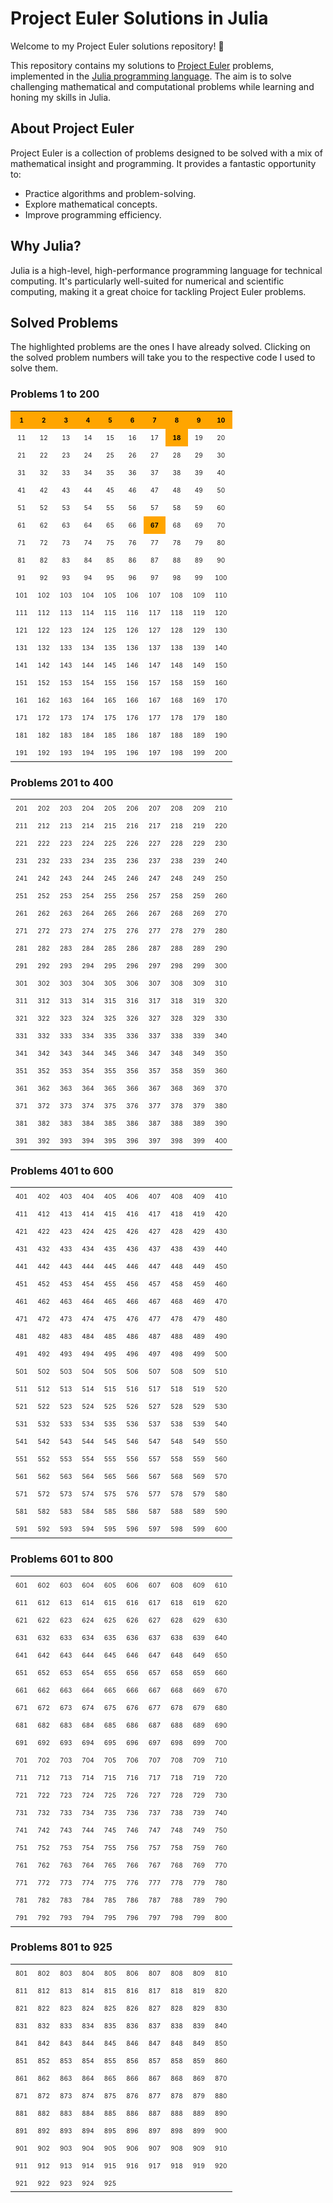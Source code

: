 # Project Euler Solutions in Julia

Welcome to my Project Euler solutions repository! 🎉

This repository contains my solutions to [Project Euler](https://projecteuler.net/) problems, implemented in the [Julia programming language](https://julialang.org/). The aim is to solve challenging mathematical and computational problems while learning and honing my skills in Julia.

## About Project Euler

Project Euler is a collection of problems designed to be solved with a mix of mathematical insight and programming. It provides a fantastic opportunity to:

- Practice algorithms and problem-solving.
- Explore mathematical concepts.
- Improve programming efficiency.

## Why Julia?

Julia is a high-level, high-performance programming language for technical computing. It's particularly well-suited for numerical and scientific computing, making it a great choice for tackling Project Euler problems.

## Solved Problems

The highlighted problems are the ones I have already solved. Clicking on the solved problem numbers will take you to the respective code I used to solve them.

### Problems 1 to 200

<table style="font-size: 10px; text-align: center; border-collapse: collapse; width: 100%; margin-bottom: 20px;">
  <tr>
    <td style="background-color: orange; color: black; padding: 8px;"><a href="https://github.com/inigorrix/project_euler/blob/main/problems_0001_0200/0001_0025/problem_0001.jl" style="color: black; text-decoration: none; font-weight: bold;">1</a></td>
    <td style="background-color: orange; color: black; padding: 8px;"><a href="https://github.com/inigorrix/project_euler/blob/main/problems_0001_0200/0001_0025/problem_0002.jl" style="color: black; text-decoration: none; font-weight: bold;">2</a></td>
    <td style="background-color: orange; color: black; padding: 8px;"><a href="https://github.com/inigorrix/project_euler/blob/main/problems_0001_0200/0001_0025/problem_0003.jl" style="color: black; text-decoration: none; font-weight: bold;">3</a></td>
    <td style="background-color: orange; color: black; padding: 8px;"><a href="https://github.com/inigorrix/project_euler/blob/main/problems_0001_0200/0001_0025/problem_0004.jl" style="color: black; text-decoration: none; font-weight: bold;">4</a></td>
    <td style="background-color: orange; color: black; padding: 8px;"><a href="https://github.com/inigorrix/project_euler/blob/main/problems_0001_0200/0001_0025/problem_0005.jl" style="color: black; text-decoration: none; font-weight: bold;">5</a></td>
    <td style="background-color: orange; color: black; padding: 8px;"><a href="https://github.com/inigorrix/project_euler/blob/main/problems_0001_0200/0001_0025/problem_0006.jl" style="color: black; text-decoration: none; font-weight: bold;">6</a></td>
    <td style="background-color: orange; color: black; padding: 8px;"><a href="https://github.com/inigorrix/project_euler/blob/main/problems_0001_0200/0001_0025/problem_0007.jl" style="color: black; text-decoration: none; font-weight: bold;">7</a></td>
    <td style="background-color: orange; color: black; padding: 8px;"><a href="https://github.com/inigorrix/project_euler/blob/main/problems_0001_0200/0001_0025/problem_0008.jl" style="color: black; text-decoration: none; font-weight: bold;">8</a></td>
    <td style="background-color: orange; color: black; padding: 8px;"><a href="https://github.com/inigorrix/project_euler/blob/main/problems_0001_0200/0001_0025/problem_0009.jl" style="color: black; text-decoration: none; font-weight: bold;">9</a></td>
    <td style="background-color: orange; color: black; padding: 8px;"><a href="https://github.com/inigorrix/project_euler/blob/main/problems_0001_0200/0001_0025/problem_0010.jl" style="color: black; text-decoration: none; font-weight: bold;">10</a></td>
  </tr>
  <tr>
    <td style="padding: 8px;">11</td>
    <td style="padding: 8px;">12</td>
    <td style="padding: 8px;">13</td>
    <td style="padding: 8px;">14</td>
    <td style="padding: 8px;">15</td>
    <td style="padding: 8px;">16</td>
    <td style="padding: 8px;">17</td>
    <td style="background-color: orange; color: black; padding: 8px;"><a href="https://github.com/inigorrix/project_euler/blob/main/problems_0001_0200/0001_0025/problem_0018.jl" style="color: black; text-decoration: none; font-weight: bold;">18</a></td>
    <td style="padding: 8px;">19</td>
    <td style="padding: 8px;">20</td>
  </tr>
  <tr>
    <td style="padding: 8px;">21</td>
    <td style="padding: 8px;">22</td>
    <td style="padding: 8px;">23</td>
    <td style="padding: 8px;">24</td>
    <td style="padding: 8px;">25</td>
    <td style="padding: 8px;">26</td>
    <td style="padding: 8px;">27</td>
    <td style="padding: 8px;">28</td>
    <td style="padding: 8px;">29</td>
    <td style="padding: 8px;">30</td>
  </tr>
  <tr>
    <td style="padding: 8px;">31</td>
    <td style="padding: 8px;">32</td>
    <td style="padding: 8px;">33</td>
    <td style="padding: 8px;">34</td>
    <td style="padding: 8px;">35</td>
    <td style="padding: 8px;">36</td>
    <td style="padding: 8px;">37</td>
    <td style="padding: 8px;">38</td>
    <td style="padding: 8px;">39</td>
    <td style="padding: 8px;">40</td>
  </tr>
  <tr>
    <td style="padding: 8px;">41</td>
    <td style="padding: 8px;">42</td>
    <td style="padding: 8px;">43</td>
    <td style="padding: 8px;">44</td>
    <td style="padding: 8px;">45</td>
    <td style="padding: 8px;">46</td>
    <td style="padding: 8px;">47</td>
    <td style="padding: 8px;">48</td>
    <td style="padding: 8px;">49</td>
    <td style="padding: 8px;">50</td>
  </tr>
  <tr>
    <td style="padding: 8px;">51</td>
    <td style="padding: 8px;">52</td>
    <td style="padding: 8px;">53</td>
    <td style="padding: 8px;">54</td>
    <td style="padding: 8px;">55</td>
    <td style="padding: 8px;">56</td>
    <td style="padding: 8px;">57</td>
    <td style="padding: 8px;">58</td>
    <td style="padding: 8px;">59</td>
    <td style="padding: 8px;">60</td>
  </tr>
  <tr>
    <td style="padding: 8px;">61</td>
    <td style="padding: 8px;">62</td>
    <td style="padding: 8px;">63</td>
    <td style="padding: 8px;">64</td>
    <td style="padding: 8px;">65</td>
    <td style="padding: 8px;">66</td>
    <td style="background-color: orange; color: black; padding: 8px;"><a href="https://github.com/inigorrix/project_euler/blob/main/problems_0001_0200/0051_0075/problem_0067.jl" style="color: black; text-decoration: none; font-weight: bold;">67</a></td>
    <td style="padding: 8px;">68</td>
    <td style="padding: 8px;">69</td>
    <td style="padding: 8px;">70</td>
  </tr>
  <tr>
    <td style="padding: 8px;">71</td>
    <td style="padding: 8px;">72</td>
    <td style="padding: 8px;">73</td>
    <td style="padding: 8px;">74</td>
    <td style="padding: 8px;">75</td>
    <td style="padding: 8px;">76</td>
    <td style="padding: 8px;">77</td>
    <td style="padding: 8px;">78</td>
    <td style="padding: 8px;">79</td>
    <td style="padding: 8px;">80</td>
  </tr>
  <tr>
    <td style="padding: 8px;">81</td>
    <td style="padding: 8px;">82</td>
    <td style="padding: 8px;">83</td>
    <td style="padding: 8px;">84</td>
    <td style="padding: 8px;">85</td>
    <td style="padding: 8px;">86</td>
    <td style="padding: 8px;">87</td>
    <td style="padding: 8px;">88</td>
    <td style="padding: 8px;">89</td>
    <td style="padding: 8px;">90</td>
  </tr>
  <tr>
    <td style="padding: 8px;">91</td>
    <td style="padding: 8px;">92</td>
    <td style="padding: 8px;">93</td>
    <td style="padding: 8px;">94</td>
    <td style="padding: 8px;">95</td>
    <td style="padding: 8px;">96</td>
    <td style="padding: 8px;">97</td>
    <td style="padding: 8px;">98</td>
    <td style="padding: 8px;">99</td>
    <td style="padding: 8px;">100</td>
  </tr>
  <tr>
    <td style="padding: 8px;">101</td>
    <td style="padding: 8px;">102</td>
    <td style="padding: 8px;">103</td>
    <td style="padding: 8px;">104</td>
    <td style="padding: 8px;">105</td>
    <td style="padding: 8px;">106</td>
    <td style="padding: 8px;">107</td>
    <td style="padding: 8px;">108</td>
    <td style="padding: 8px;">109</td>
    <td style="padding: 8px;">110</td>
  </tr>
  <tr>
    <td style="padding: 8px;">111</td>
    <td style="padding: 8px;">112</td>
    <td style="padding: 8px;">113</td>
    <td style="padding: 8px;">114</td>
    <td style="padding: 8px;">115</td>
    <td style="padding: 8px;">116</td>
    <td style="padding: 8px;">117</td>
    <td style="padding: 8px;">118</td>
    <td style="padding: 8px;">119</td>
    <td style="padding: 8px;">120</td>
  </tr>
  <tr>
    <td style="padding: 8px;">121</td>
    <td style="padding: 8px;">122</td>
    <td style="padding: 8px;">123</td>
    <td style="padding: 8px;">124</td>
    <td style="padding: 8px;">125</td>
    <td style="padding: 8px;">126</td>
    <td style="padding: 8px;">127</td>
    <td style="padding: 8px;">128</td>
    <td style="padding: 8px;">129</td>
    <td style="padding: 8px;">130</td>
  </tr>
  <tr>
    <td style="padding: 8px;">131</td>
    <td style="padding: 8px;">132</td>
    <td style="padding: 8px;">133</td>
    <td style="padding: 8px;">134</td>
    <td style="padding: 8px;">135</td>
    <td style="padding: 8px;">136</td>
    <td style="padding: 8px;">137</td>
    <td style="padding: 8px;">138</td>
    <td style="padding: 8px;">139</td>
    <td style="padding: 8px;">140</td>
  </tr>
  <tr>
    <td style="padding: 8px;">141</td>
    <td style="padding: 8px;">142</td>
    <td style="padding: 8px;">143</td>
    <td style="padding: 8px;">144</td>
    <td style="padding: 8px;">145</td>
    <td style="padding: 8px;">146</td>
    <td style="padding: 8px;">147</td>
    <td style="padding: 8px;">148</td>
    <td style="padding: 8px;">149</td>
    <td style="padding: 8px;">150</td>
  </tr>
  <tr>
    <td style="padding: 8px;">151</td>
    <td style="padding: 8px;">152</td>
    <td style="padding: 8px;">153</td>
    <td style="padding: 8px;">154</td>
    <td style="padding: 8px;">155</td>
    <td style="padding: 8px;">156</td>
    <td style="padding: 8px;">157</td>
    <td style="padding: 8px;">158</td>
    <td style="padding: 8px;">159</td>
    <td style="padding: 8px;">160</td>
  </tr>
  <tr>
    <td style="padding: 8px;">161</td>
    <td style="padding: 8px;">162</td>
    <td style="padding: 8px;">163</td>
    <td style="padding: 8px;">164</td>
    <td style="padding: 8px;">165</td>
    <td style="padding: 8px;">166</td>
    <td style="padding: 8px;">167</td>
    <td style="padding: 8px;">168</td>
    <td style="padding: 8px;">169</td>
    <td style="padding: 8px;">170</td>
  </tr>
  <tr>
    <td style="padding: 8px;">171</td>
    <td style="padding: 8px;">172</td>
    <td style="padding: 8px;">173</td>
    <td style="padding: 8px;">174</td>
    <td style="padding: 8px;">175</td>
    <td style="padding: 8px;">176</td>
    <td style="padding: 8px;">177</td>
    <td style="padding: 8px;">178</td>
    <td style="padding: 8px;">179</td>
    <td style="padding: 8px;">180</td>
  </tr>
  <tr>
    <td style="padding: 8px;">181</td>
    <td style="padding: 8px;">182</td>
    <td style="padding: 8px;">183</td>
    <td style="padding: 8px;">184</td>
    <td style="padding: 8px;">185</td>
    <td style="padding: 8px;">186</td>
    <td style="padding: 8px;">187</td>
    <td style="padding: 8px;">188</td>
    <td style="padding: 8px;">189</td>
    <td style="padding: 8px;">190</td>
  </tr>
  <tr>
    <td style="padding: 8px;">191</td>
    <td style="padding: 8px;">192</td>
    <td style="padding: 8px;">193</td>
    <td style="padding: 8px;">194</td>
    <td style="padding: 8px;">195</td>
    <td style="padding: 8px;">196</td>
    <td style="padding: 8px;">197</td>
    <td style="padding: 8px;">198</td>
    <td style="padding: 8px;">199</td>
    <td style="padding: 8px;">200</td>
  </tr>
</table>


### Problems 201 to 400

<table style="font-size: 10px; text-align: center; border-collapse: collapse; width: 100%; margin-bottom: 20px;">
  <tr>
    <td style="padding: 8px;">201</td>
    <td style="padding: 8px;">202</td>
    <td style="padding: 8px;">203</td>
    <td style="padding: 8px;">204</td>
    <td style="padding: 8px;">205</td>
    <td style="padding: 8px;">206</td>
    <td style="padding: 8px;">207</td>
    <td style="padding: 8px;">208</td>
    <td style="padding: 8px;">209</td>
    <td style="padding: 8px;">210</td>
  </tr>
  <tr>
    <td style="padding: 8px;">211</td>
    <td style="padding: 8px;">212</td>
    <td style="padding: 8px;">213</td>
    <td style="padding: 8px;">214</td>
    <td style="padding: 8px;">215</td>
    <td style="padding: 8px;">216</td>
    <td style="padding: 8px;">217</td>
    <td style="padding: 8px;">218</td>
    <td style="padding: 8px;">219</td>
    <td style="padding: 8px;">220</td>
  </tr>
  <tr>
    <td style="padding: 8px;">221</td>
    <td style="padding: 8px;">222</td>
    <td style="padding: 8px;">223</td>
    <td style="padding: 8px;">224</td>
    <td style="padding: 8px;">225</td>
    <td style="padding: 8px;">226</td>
    <td style="padding: 8px;">227</td>
    <td style="padding: 8px;">228</td>
    <td style="padding: 8px;">229</td>
    <td style="padding: 8px;">230</td>
  </tr>
  <tr>
    <td style="padding: 8px;">231</td>
    <td style="padding: 8px;">232</td>
    <td style="padding: 8px;">233</td>
    <td style="padding: 8px;">234</td>
    <td style="padding: 8px;">235</td>
    <td style="padding: 8px;">236</td>
    <td style="padding: 8px;">237</td>
    <td style="padding: 8px;">238</td>
    <td style="padding: 8px;">239</td>
    <td style="padding: 8px;">240</td>
  </tr>
  <tr>
    <td style="padding: 8px;">241</td>
    <td style="padding: 8px;">242</td>
    <td style="padding: 8px;">243</td>
    <td style="padding: 8px;">244</td>
    <td style="padding: 8px;">245</td>
    <td style="padding: 8px;">246</td>
    <td style="padding: 8px;">247</td>
    <td style="padding: 8px;">248</td>
    <td style="padding: 8px;">249</td>
    <td style="padding: 8px;">250</td>
  </tr>
  <tr>
    <td style="padding: 8px;">251</td>
    <td style="padding: 8px;">252</td>
    <td style="padding: 8px;">253</td>
    <td style="padding: 8px;">254</td>
    <td style="padding: 8px;">255</td>
    <td style="padding: 8px;">256</td>
    <td style="padding: 8px;">257</td>
    <td style="padding: 8px;">258</td>
    <td style="padding: 8px;">259</td>
    <td style="padding: 8px;">260</td>
  </tr>
  <tr>
    <td style="padding: 8px;">261</td>
    <td style="padding: 8px;">262</td>
    <td style="padding: 8px;">263</td>
    <td style="padding: 8px;">264</td>
    <td style="padding: 8px;">265</td>
    <td style="padding: 8px;">266</td>
    <td style="padding: 8px;">267</td>
    <td style="padding: 8px;">268</td>
    <td style="padding: 8px;">269</td>
    <td style="padding: 8px;">270</td>
  </tr>
  <tr>
    <td style="padding: 8px;">271</td>
    <td style="padding: 8px;">272</td>
    <td style="padding: 8px;">273</td>
    <td style="padding: 8px;">274</td>
    <td style="padding: 8px;">275</td>
    <td style="padding: 8px;">276</td>
    <td style="padding: 8px;">277</td>
    <td style="padding: 8px;">278</td>
    <td style="padding: 8px;">279</td>
    <td style="padding: 8px;">280</td>
  </tr>
  <tr>
    <td style="padding: 8px;">281</td>
    <td style="padding: 8px;">282</td>
    <td style="padding: 8px;">283</td>
    <td style="padding: 8px;">284</td>
    <td style="padding: 8px;">285</td>
    <td style="padding: 8px;">286</td>
    <td style="padding: 8px;">287</td>
    <td style="padding: 8px;">288</td>
    <td style="padding: 8px;">289</td>
    <td style="padding: 8px;">290</td>
  </tr>
  <tr>
    <td style="padding: 8px;">291</td>
    <td style="padding: 8px;">292</td>
    <td style="padding: 8px;">293</td>
    <td style="padding: 8px;">294</td>
    <td style="padding: 8px;">295</td>
    <td style="padding: 8px;">296</td>
    <td style="padding: 8px;">297</td>
    <td style="padding: 8px;">298</td>
    <td style="padding: 8px;">299</td>
    <td style="padding: 8px;">300</td>
  </tr>
  <tr>
    <td style="padding: 8px;">301</td>
    <td style="padding: 8px;">302</td>
    <td style="padding: 8px;">303</td>
    <td style="padding: 8px;">304</td>
    <td style="padding: 8px;">305</td>
    <td style="padding: 8px;">306</td>
    <td style="padding: 8px;">307</td>
    <td style="padding: 8px;">308</td>
    <td style="padding: 8px;">309</td>
    <td style="padding: 8px;">310</td>
  </tr>
  <tr>
    <td style="padding: 8px;">311</td>
    <td style="padding: 8px;">312</td>
    <td style="padding: 8px;">313</td>
    <td style="padding: 8px;">314</td>
    <td style="padding: 8px;">315</td>
    <td style="padding: 8px;">316</td>
    <td style="padding: 8px;">317</td>
    <td style="padding: 8px;">318</td>
    <td style="padding: 8px;">319</td>
    <td style="padding: 8px;">320</td>
  </tr>
  <tr>
    <td style="padding: 8px;">321</td>
    <td style="padding: 8px;">322</td>
    <td style="padding: 8px;">323</td>
    <td style="padding: 8px;">324</td>
    <td style="padding: 8px;">325</td>
    <td style="padding: 8px;">326</td>
    <td style="padding: 8px;">327</td>
    <td style="padding: 8px;">328</td>
    <td style="padding: 8px;">329</td>
    <td style="padding: 8px;">330</td>
  </tr>
  <tr>
    <td style="padding: 8px;">331</td>
    <td style="padding: 8px;">332</td>
    <td style="padding: 8px;">333</td>
    <td style="padding: 8px;">334</td>
    <td style="padding: 8px;">335</td>
    <td style="padding: 8px;">336</td>
    <td style="padding: 8px;">337</td>
    <td style="padding: 8px;">338</td>
    <td style="padding: 8px;">339</td>
    <td style="padding: 8px;">340</td>
  </tr>
  <tr>
    <td style="padding: 8px;">341</td>
    <td style="padding: 8px;">342</td>
    <td style="padding: 8px;">343</td>
    <td style="padding: 8px;">344</td>
    <td style="padding: 8px;">345</td>
    <td style="padding: 8px;">346</td>
    <td style="padding: 8px;">347</td>
    <td style="padding: 8px;">348</td>
    <td style="padding: 8px;">349</td>
    <td style="padding: 8px;">350</td>
  </tr>
  <tr>
    <td style="padding: 8px;">351</td>
    <td style="padding: 8px;">352</td>
    <td style="padding: 8px;">353</td>
    <td style="padding: 8px;">354</td>
    <td style="padding: 8px;">355</td>
    <td style="padding: 8px;">356</td>
    <td style="padding: 8px;">357</td>
    <td style="padding: 8px;">358</td>
    <td style="padding: 8px;">359</td>
    <td style="padding: 8px;">360</td>
  </tr>
  <tr>
    <td style="padding: 8px;">361</td>
    <td style="padding: 8px;">362</td>
    <td style="padding: 8px;">363</td>
    <td style="padding: 8px;">364</td>
    <td style="padding: 8px;">365</td>
    <td style="padding: 8px;">366</td>
    <td style="padding: 8px;">367</td>
    <td style="padding: 8px;">368</td>
    <td style="padding: 8px;">369</td>
    <td style="padding: 8px;">370</td>
  </tr>
  <tr>
    <td style="padding: 8px;">371</td>
    <td style="padding: 8px;">372</td>
    <td style="padding: 8px;">373</td>
    <td style="padding: 8px;">374</td>
    <td style="padding: 8px;">375</td>
    <td style="padding: 8px;">376</td>
    <td style="padding: 8px;">377</td>
    <td style="padding: 8px;">378</td>
    <td style="padding: 8px;">379</td>
    <td style="padding: 8px;">380</td>
  </tr>
  <tr>
    <td style="padding: 8px;">381</td>
    <td style="padding: 8px;">382</td>
    <td style="padding: 8px;">383</td>
    <td style="padding: 8px;">384</td>
    <td style="padding: 8px;">385</td>
    <td style="padding: 8px;">386</td>
    <td style="padding: 8px;">387</td>
    <td style="padding: 8px;">388</td>
    <td style="padding: 8px;">389</td>
    <td style="padding: 8px;">390</td>
  </tr>
  <tr>
    <td style="padding: 8px;">391</td>
    <td style="padding: 8px;">392</td>
    <td style="padding: 8px;">393</td>
    <td style="padding: 8px;">394</td>
    <td style="padding: 8px;">395</td>
    <td style="padding: 8px;">396</td>
    <td style="padding: 8px;">397</td>
    <td style="padding: 8px;">398</td>
    <td style="padding: 8px;">399</td>
    <td style="padding: 8px;">400</td>
  </tr>
</table>


### Problems 401 to 600

<table style="font-size: 10px; text-align: center; border-collapse: collapse; width: 100%; margin-bottom: 20px;">
  <tr>
    <td style="padding: 8px;">401</td>
    <td style="padding: 8px;">402</td>
    <td style="padding: 8px;">403</td>
    <td style="padding: 8px;">404</td>
    <td style="padding: 8px;">405</td>
    <td style="padding: 8px;">406</td>
    <td style="padding: 8px;">407</td>
    <td style="padding: 8px;">408</td>
    <td style="padding: 8px;">409</td>
    <td style="padding: 8px;">410</td>
  </tr>
  <tr>
    <td style="padding: 8px;">411</td>
    <td style="padding: 8px;">412</td>
    <td style="padding: 8px;">413</td>
    <td style="padding: 8px;">414</td>
    <td style="padding: 8px;">415</td>
    <td style="padding: 8px;">416</td>
    <td style="padding: 8px;">417</td>
    <td style="padding: 8px;">418</td>
    <td style="padding: 8px;">419</td>
    <td style="padding: 8px;">420</td>
  </tr>
  <tr>
    <td style="padding: 8px;">421</td>
    <td style="padding: 8px;">422</td>
    <td style="padding: 8px;">423</td>
    <td style="padding: 8px;">424</td>
    <td style="padding: 8px;">425</td>
    <td style="padding: 8px;">426</td>
    <td style="padding: 8px;">427</td>
    <td style="padding: 8px;">428</td>
    <td style="padding: 8px;">429</td>
    <td style="padding: 8px;">430</td>
  </tr>
  <tr>
    <td style="padding: 8px;">431</td>
    <td style="padding: 8px;">432</td>
    <td style="padding: 8px;">433</td>
    <td style="padding: 8px;">434</td>
    <td style="padding: 8px;">435</td>
    <td style="padding: 8px;">436</td>
    <td style="padding: 8px;">437</td>
    <td style="padding: 8px;">438</td>
    <td style="padding: 8px;">439</td>
    <td style="padding: 8px;">440</td>
  </tr>
  <tr>
    <td style="padding: 8px;">441</td>
    <td style="padding: 8px;">442</td>
    <td style="padding: 8px;">443</td>
    <td style="padding: 8px;">444</td>
    <td style="padding: 8px;">445</td>
    <td style="padding: 8px;">446</td>
    <td style="padding: 8px;">447</td>
    <td style="padding: 8px;">448</td>
    <td style="padding: 8px;">449</td>
    <td style="padding: 8px;">450</td>
  </tr>
  <tr>
    <td style="padding: 8px;">451</td>
    <td style="padding: 8px;">452</td>
    <td style="padding: 8px;">453</td>
    <td style="padding: 8px;">454</td>
    <td style="padding: 8px;">455</td>
    <td style="padding: 8px;">456</td>
    <td style="padding: 8px;">457</td>
    <td style="padding: 8px;">458</td>
    <td style="padding: 8px;">459</td>
    <td style="padding: 8px;">460</td>
  </tr>
  <tr>
    <td style="padding: 8px;">461</td>
    <td style="padding: 8px;">462</td>
    <td style="padding: 8px;">463</td>
    <td style="padding: 8px;">464</td>
    <td style="padding: 8px;">465</td>
    <td style="padding: 8px;">466</td>
    <td style="padding: 8px;">467</td>
    <td style="padding: 8px;">468</td>
    <td style="padding: 8px;">469</td>
    <td style="padding: 8px;">470</td>
  </tr>
  <tr>
    <td style="padding: 8px;">471</td>
    <td style="padding: 8px;">472</td>
    <td style="padding: 8px;">473</td>
    <td style="padding: 8px;">474</td>
    <td style="padding: 8px;">475</td>
    <td style="padding: 8px;">476</td>
    <td style="padding: 8px;">477</td>
    <td style="padding: 8px;">478</td>
    <td style="padding: 8px;">479</td>
    <td style="padding: 8px;">480</td>
  </tr>
  <tr>
    <td style="padding: 8px;">481</td>
    <td style="padding: 8px;">482</td>
    <td style="padding: 8px;">483</td>
    <td style="padding: 8px;">484</td>
    <td style="padding: 8px;">485</td>
    <td style="padding: 8px;">486</td>
    <td style="padding: 8px;">487</td>
    <td style="padding: 8px;">488</td>
    <td style="padding: 8px;">489</td>
    <td style="padding: 8px;">490</td>
  </tr>
  <tr>
    <td style="padding: 8px;">491</td>
    <td style="padding: 8px;">492</td>
    <td style="padding: 8px;">493</td>
    <td style="padding: 8px;">494</td>
    <td style="padding: 8px;">495</td>
    <td style="padding: 8px;">496</td>
    <td style="padding: 8px;">497</td>
    <td style="padding: 8px;">498</td>
    <td style="padding: 8px;">499</td>
    <td style="padding: 8px;">500</td>
  </tr>
  <tr>
    <td style="padding: 8px;">501</td>
    <td style="padding: 8px;">502</td>
    <td style="padding: 8px;">503</td>
    <td style="padding: 8px;">504</td>
    <td style="padding: 8px;">505</td>
    <td style="padding: 8px;">506</td>
    <td style="padding: 8px;">507</td>
    <td style="padding: 8px;">508</td>
    <td style="padding: 8px;">509</td>
    <td style="padding: 8px;">510</td>
  </tr>
  <tr>
    <td style="padding: 8px;">511</td>
    <td style="padding: 8px;">512</td>
    <td style="padding: 8px;">513</td>
    <td style="padding: 8px;">514</td>
    <td style="padding: 8px;">515</td>
    <td style="padding: 8px;">516</td>
    <td style="padding: 8px;">517</td>
    <td style="padding: 8px;">518</td>
    <td style="padding: 8px;">519</td>
    <td style="padding: 8px;">520</td>
  </tr>
  <tr>
    <td style="padding: 8px;">521</td>
    <td style="padding: 8px;">522</td>
    <td style="padding: 8px;">523</td>
    <td style="padding: 8px;">524</td>
    <td style="padding: 8px;">525</td>
    <td style="padding: 8px;">526</td>
    <td style="padding: 8px;">527</td>
    <td style="padding: 8px;">528</td>
    <td style="padding: 8px;">529</td>
    <td style="padding: 8px;">530</td>
  </tr>
  <tr>
    <td style="padding: 8px;">531</td>
    <td style="padding: 8px;">532</td>
    <td style="padding: 8px;">533</td>
    <td style="padding: 8px;">534</td>
    <td style="padding: 8px;">535</td>
    <td style="padding: 8px;">536</td>
    <td style="padding: 8px;">537</td>
    <td style="padding: 8px;">538</td>
    <td style="padding: 8px;">539</td>
    <td style="padding: 8px;">540</td>
  </tr>
  <tr>
    <td style="padding: 8px;">541</td>
    <td style="padding: 8px;">542</td>
    <td style="padding: 8px;">543</td>
    <td style="padding: 8px;">544</td>
    <td style="padding: 8px;">545</td>
    <td style="padding: 8px;">546</td>
    <td style="padding: 8px;">547</td>
    <td style="padding: 8px;">548</td>
    <td style="padding: 8px;">549</td>
    <td style="padding: 8px;">550</td>
  </tr>
  <tr>
    <td style="padding: 8px;">551</td>
    <td style="padding: 8px;">552</td>
    <td style="padding: 8px;">553</td>
    <td style="padding: 8px;">554</td>
    <td style="padding: 8px;">555</td>
    <td style="padding: 8px;">556</td>
    <td style="padding: 8px;">557</td>
    <td style="padding: 8px;">558</td>
    <td style="padding: 8px;">559</td>
    <td style="padding: 8px;">560</td>
  </tr>
  <tr>
    <td style="padding: 8px;">561</td>
    <td style="padding: 8px;">562</td>
    <td style="padding: 8px;">563</td>
    <td style="padding: 8px;">564</td>
    <td style="padding: 8px;">565</td>
    <td style="padding: 8px;">566</td>
    <td style="padding: 8px;">567</td>
    <td style="padding: 8px;">568</td>
    <td style="padding: 8px;">569</td>
    <td style="padding: 8px;">570</td>
  </tr>
  <tr>
    <td style="padding: 8px;">571</td>
    <td style="padding: 8px;">572</td>
    <td style="padding: 8px;">573</td>
    <td style="padding: 8px;">574</td>
    <td style="padding: 8px;">575</td>
    <td style="padding: 8px;">576</td>
    <td style="padding: 8px;">577</td>
    <td style="padding: 8px;">578</td>
    <td style="padding: 8px;">579</td>
    <td style="padding: 8px;">580</td>
  </tr>
  <tr>
    <td style="padding: 8px;">581</td>
    <td style="padding: 8px;">582</td>
    <td style="padding: 8px;">583</td>
    <td style="padding: 8px;">584</td>
    <td style="padding: 8px;">585</td>
    <td style="padding: 8px;">586</td>
    <td style="padding: 8px;">587</td>
    <td style="padding: 8px;">588</td>
    <td style="padding: 8px;">589</td>
    <td style="padding: 8px;">590</td>
  </tr>
  <tr>
    <td style="padding: 8px;">591</td>
    <td style="padding: 8px;">592</td>
    <td style="padding: 8px;">593</td>
    <td style="padding: 8px;">594</td>
    <td style="padding: 8px;">595</td>
    <td style="padding: 8px;">596</td>
    <td style="padding: 8px;">597</td>
    <td style="padding: 8px;">598</td>
    <td style="padding: 8px;">599</td>
    <td style="padding: 8px;">600</td>
  </tr>
</table>


### Problems 601 to 800

<table style="font-size: 10px; text-align: center; border-collapse: collapse; width: 100%; margin-bottom: 20px;">
  <tr>
    <td style="padding: 8px;">601</td>
    <td style="padding: 8px;">602</td>
    <td style="padding: 8px;">603</td>
    <td style="padding: 8px;">604</td>
    <td style="padding: 8px;">605</td>
    <td style="padding: 8px;">606</td>
    <td style="padding: 8px;">607</td>
    <td style="padding: 8px;">608</td>
    <td style="padding: 8px;">609</td>
    <td style="padding: 8px;">610</td>
  </tr>
  <tr>
    <td style="padding: 8px;">611</td>
    <td style="padding: 8px;">612</td>
    <td style="padding: 8px;">613</td>
    <td style="padding: 8px;">614</td>
    <td style="padding: 8px;">615</td>
    <td style="padding: 8px;">616</td>
    <td style="padding: 8px;">617</td>
    <td style="padding: 8px;">618</td>
    <td style="padding: 8px;">619</td>
    <td style="padding: 8px;">620</td>
  </tr>
  <tr>
    <td style="padding: 8px;">621</td>
    <td style="padding: 8px;">622</td>
    <td style="padding: 8px;">623</td>
    <td style="padding: 8px;">624</td>
    <td style="padding: 8px;">625</td>
    <td style="padding: 8px;">626</td>
    <td style="padding: 8px;">627</td>
    <td style="padding: 8px;">628</td>
    <td style="padding: 8px;">629</td>
    <td style="padding: 8px;">630</td>
  </tr>
  <tr>
    <td style="padding: 8px;">631</td>
    <td style="padding: 8px;">632</td>
    <td style="padding: 8px;">633</td>
    <td style="padding: 8px;">634</td>
    <td style="padding: 8px;">635</td>
    <td style="padding: 8px;">636</td>
    <td style="padding: 8px;">637</td>
    <td style="padding: 8px;">638</td>
    <td style="padding: 8px;">639</td>
    <td style="padding: 8px;">640</td>
  </tr>
  <tr>
    <td style="padding: 8px;">641</td>
    <td style="padding: 8px;">642</td>
    <td style="padding: 8px;">643</td>
    <td style="padding: 8px;">644</td>
    <td style="padding: 8px;">645</td>
    <td style="padding: 8px;">646</td>
    <td style="padding: 8px;">647</td>
    <td style="padding: 8px;">648</td>
    <td style="padding: 8px;">649</td>
    <td style="padding: 8px;">650</td>
  </tr>
  <tr>
    <td style="padding: 8px;">651</td>
    <td style="padding: 8px;">652</td>
    <td style="padding: 8px;">653</td>
    <td style="padding: 8px;">654</td>
    <td style="padding: 8px;">655</td>
    <td style="padding: 8px;">656</td>
    <td style="padding: 8px;">657</td>
    <td style="padding: 8px;">658</td>
    <td style="padding: 8px;">659</td>
    <td style="padding: 8px;">660</td>
  </tr>
  <tr>
    <td style="padding: 8px;">661</td>
    <td style="padding: 8px;">662</td>
    <td style="padding: 8px;">663</td>
    <td style="padding: 8px;">664</td>
    <td style="padding: 8px;">665</td>
    <td style="padding: 8px;">666</td>
    <td style="padding: 8px;">667</td>
    <td style="padding: 8px;">668</td>
    <td style="padding: 8px;">669</td>
    <td style="padding: 8px;">670</td>
  </tr>
  <tr>
    <td style="padding: 8px;">671</td>
    <td style="padding: 8px;">672</td>
    <td style="padding: 8px;">673</td>
    <td style="padding: 8px;">674</td>
    <td style="padding: 8px;">675</td>
    <td style="padding: 8px;">676</td>
    <td style="padding: 8px;">677</td>
    <td style="padding: 8px;">678</td>
    <td style="padding: 8px;">679</td>
    <td style="padding: 8px;">680</td>
  </tr>
  <tr>
    <td style="padding: 8px;">681</td>
    <td style="padding: 8px;">682</td>
    <td style="padding: 8px;">683</td>
    <td style="padding: 8px;">684</td>
    <td style="padding: 8px;">685</td>
    <td style="padding: 8px;">686</td>
    <td style="padding: 8px;">687</td>
    <td style="padding: 8px;">688</td>
    <td style="padding: 8px;">689</td>
    <td style="padding: 8px;">690</td>
  </tr>
  <tr>
    <td style="padding: 8px;">691</td>
    <td style="padding: 8px;">692</td>
    <td style="padding: 8px;">693</td>
    <td style="padding: 8px;">694</td>
    <td style="padding: 8px;">695</td>
    <td style="padding: 8px;">696</td>
    <td style="padding: 8px;">697</td>
    <td style="padding: 8px;">698</td>
    <td style="padding: 8px;">699</td>
    <td style="padding: 8px;">700</td>
  </tr>
  <tr>
    <td style="padding: 8px;">701</td>
    <td style="padding: 8px;">702</td>
    <td style="padding: 8px;">703</td>
    <td style="padding: 8px;">704</td>
    <td style="padding: 8px;">705</td>
    <td style="padding: 8px;">706</td>
    <td style="padding: 8px;">707</td>
    <td style="padding: 8px;">708</td>
    <td style="padding: 8px;">709</td>
    <td style="padding: 8px;">710</td>
  </tr>
  <tr>
    <td style="padding: 8px;">711</td>
    <td style="padding: 8px;">712</td>
    <td style="padding: 8px;">713</td>
    <td style="padding: 8px;">714</td>
    <td style="padding: 8px;">715</td>
    <td style="padding: 8px;">716</td>
    <td style="padding: 8px;">717</td>
    <td style="padding: 8px;">718</td>
    <td style="padding: 8px;">719</td>
    <td style="padding: 8px;">720</td>
  </tr>
  <tr>
    <td style="padding: 8px;">721</td>
    <td style="padding: 8px;">722</td>
    <td style="padding: 8px;">723</td>
    <td style="padding: 8px;">724</td>
    <td style="padding: 8px;">725</td>
    <td style="padding: 8px;">726</td>
    <td style="padding: 8px;">727</td>
    <td style="padding: 8px;">728</td>
    <td style="padding: 8px;">729</td>
    <td style="padding: 8px;">730</td>
  </tr>
  <tr>
    <td style="padding: 8px;">731</td>
    <td style="padding: 8px;">732</td>
    <td style="padding: 8px;">733</td>
    <td style="padding: 8px;">734</td>
    <td style="padding: 8px;">735</td>
    <td style="padding: 8px;">736</td>
    <td style="padding: 8px;">737</td>
    <td style="padding: 8px;">738</td>
    <td style="padding: 8px;">739</td>
    <td style="padding: 8px;">740</td>
  </tr>
  <tr>
    <td style="padding: 8px;">741</td>
    <td style="padding: 8px;">742</td>
    <td style="padding: 8px;">743</td>
    <td style="padding: 8px;">744</td>
    <td style="padding: 8px;">745</td>
    <td style="padding: 8px;">746</td>
    <td style="padding: 8px;">747</td>
    <td style="padding: 8px;">748</td>
    <td style="padding: 8px;">749</td>
    <td style="padding: 8px;">750</td>
  </tr>
  <tr>
    <td style="padding: 8px;">751</td>
    <td style="padding: 8px;">752</td>
    <td style="padding: 8px;">753</td>
    <td style="padding: 8px;">754</td>
    <td style="padding: 8px;">755</td>
    <td style="padding: 8px;">756</td>
    <td style="padding: 8px;">757</td>
    <td style="padding: 8px;">758</td>
    <td style="padding: 8px;">759</td>
    <td style="padding: 8px;">760</td>
  </tr>
  <tr>
    <td style="padding: 8px;">761</td>
    <td style="padding: 8px;">762</td>
    <td style="padding: 8px;">763</td>
    <td style="padding: 8px;">764</td>
    <td style="padding: 8px;">765</td>
    <td style="padding: 8px;">766</td>
    <td style="padding: 8px;">767</td>
    <td style="padding: 8px;">768</td>
    <td style="padding: 8px;">769</td>
    <td style="padding: 8px;">770</td>
  </tr>
  <tr>
    <td style="padding: 8px;">771</td>
    <td style="padding: 8px;">772</td>
    <td style="padding: 8px;">773</td>
    <td style="padding: 8px;">774</td>
    <td style="padding: 8px;">775</td>
    <td style="padding: 8px;">776</td>
    <td style="padding: 8px;">777</td>
    <td style="padding: 8px;">778</td>
    <td style="padding: 8px;">779</td>
    <td style="padding: 8px;">780</td>
  </tr>
  <tr>
    <td style="padding: 8px;">781</td>
    <td style="padding: 8px;">782</td>
    <td style="padding: 8px;">783</td>
    <td style="padding: 8px;">784</td>
    <td style="padding: 8px;">785</td>
    <td style="padding: 8px;">786</td>
    <td style="padding: 8px;">787</td>
    <td style="padding: 8px;">788</td>
    <td style="padding: 8px;">789</td>
    <td style="padding: 8px;">790</td>
  </tr>
  <tr>
    <td style="padding: 8px;">791</td>
    <td style="padding: 8px;">792</td>
    <td style="padding: 8px;">793</td>
    <td style="padding: 8px;">794</td>
    <td style="padding: 8px;">795</td>
    <td style="padding: 8px;">796</td>
    <td style="padding: 8px;">797</td>
    <td style="padding: 8px;">798</td>
    <td style="padding: 8px;">799</td>
    <td style="padding: 8px;">800</td>
  </tr>
</table>


### Problems 801 to 925

<table style="font-size: 10px; text-align: center; border-collapse: collapse; width: 100%; margin-bottom: 20px;">
  <tr>
    <td style="padding: 8px;">801</td>
    <td style="padding: 8px;">802</td>
    <td style="padding: 8px;">803</td>
    <td style="padding: 8px;">804</td>
    <td style="padding: 8px;">805</td>
    <td style="padding: 8px;">806</td>
    <td style="padding: 8px;">807</td>
    <td style="padding: 8px;">808</td>
    <td style="padding: 8px;">809</td>
    <td style="padding: 8px;">810</td>
  </tr>
  <tr>
    <td style="padding: 8px;">811</td>
    <td style="padding: 8px;">812</td>
    <td style="padding: 8px;">813</td>
    <td style="padding: 8px;">814</td>
    <td style="padding: 8px;">815</td>
    <td style="padding: 8px;">816</td>
    <td style="padding: 8px;">817</td>
    <td style="padding: 8px;">818</td>
    <td style="padding: 8px;">819</td>
    <td style="padding: 8px;">820</td>
  </tr>
  <tr>
    <td style="padding: 8px;">821</td>
    <td style="padding: 8px;">822</td>
    <td style="padding: 8px;">823</td>
    <td style="padding: 8px;">824</td>
    <td style="padding: 8px;">825</td>
    <td style="padding: 8px;">826</td>
    <td style="padding: 8px;">827</td>
    <td style="padding: 8px;">828</td>
    <td style="padding: 8px;">829</td>
    <td style="padding: 8px;">830</td>
  </tr>
  <tr>
    <td style="padding: 8px;">831</td>
    <td style="padding: 8px;">832</td>
    <td style="padding: 8px;">833</td>
    <td style="padding: 8px;">834</td>
    <td style="padding: 8px;">835</td>
    <td style="padding: 8px;">836</td>
    <td style="padding: 8px;">837</td>
    <td style="padding: 8px;">838</td>
    <td style="padding: 8px;">839</td>
    <td style="padding: 8px;">840</td>
  </tr>
  <tr>
    <td style="padding: 8px;">841</td>
    <td style="padding: 8px;">842</td>
    <td style="padding: 8px;">843</td>
    <td style="padding: 8px;">844</td>
    <td style="padding: 8px;">845</td>
    <td style="padding: 8px;">846</td>
    <td style="padding: 8px;">847</td>
    <td style="padding: 8px;">848</td>
    <td style="padding: 8px;">849</td>
    <td style="padding: 8px;">850</td>
  </tr>
  <tr>
    <td style="padding: 8px;">851</td>
    <td style="padding: 8px;">852</td>
    <td style="padding: 8px;">853</td>
    <td style="padding: 8px;">854</td>
    <td style="padding: 8px;">855</td>
    <td style="padding: 8px;">856</td>
    <td style="padding: 8px;">857</td>
    <td style="padding: 8px;">858</td>
    <td style="padding: 8px;">859</td>
    <td style="padding: 8px;">860</td>
  </tr>
  <tr>
    <td style="padding: 8px;">861</td>
    <td style="padding: 8px;">862</td>
    <td style="padding: 8px;">863</td>
    <td style="padding: 8px;">864</td>
    <td style="padding: 8px;">865</td>
    <td style="padding: 8px;">866</td>
    <td style="padding: 8px;">867</td>
    <td style="padding: 8px;">868</td>
    <td style="padding: 8px;">869</td>
    <td style="padding: 8px;">870</td>
  </tr>
  <tr>
    <td style="padding: 8px;">871</td>
    <td style="padding: 8px;">872</td>
    <td style="padding: 8px;">873</td>
    <td style="padding: 8px;">874</td>
    <td style="padding: 8px;">875</td>
    <td style="padding: 8px;">876</td>
    <td style="padding: 8px;">877</td>
    <td style="padding: 8px;">878</td>
    <td style="padding: 8px;">879</td>
    <td style="padding: 8px;">880</td>
  </tr>
  <tr>
    <td style="padding: 8px;">881</td>
    <td style="padding: 8px;">882</td>
    <td style="padding: 8px;">883</td>
    <td style="padding: 8px;">884</td>
    <td style="padding: 8px;">885</td>
    <td style="padding: 8px;">886</td>
    <td style="padding: 8px;">887</td>
    <td style="padding: 8px;">888</td>
    <td style="padding: 8px;">889</td>
    <td style="padding: 8px;">890</td>
  </tr>
  <tr>
    <td style="padding: 8px;">891</td>
    <td style="padding: 8px;">892</td>
    <td style="padding: 8px;">893</td>
    <td style="padding: 8px;">894</td>
    <td style="padding: 8px;">895</td>
    <td style="padding: 8px;">896</td>
    <td style="padding: 8px;">897</td>
    <td style="padding: 8px;">898</td>
    <td style="padding: 8px;">899</td>
    <td style="padding: 8px;">900</td>
  </tr>
  <tr>
    <td style="padding: 8px;">901</td>
    <td style="padding: 8px;">902</td>
    <td style="padding: 8px;">903</td>
    <td style="padding: 8px;">904</td>
    <td style="padding: 8px;">905</td>
    <td style="padding: 8px;">906</td>
    <td style="padding: 8px;">907</td>
    <td style="padding: 8px;">908</td>
    <td style="padding: 8px;">909</td>
    <td style="padding: 8px;">910</td>
  </tr>
  <tr>
    <td style="padding: 8px;">911</td>
    <td style="padding: 8px;">912</td>
    <td style="padding: 8px;">913</td>
    <td style="padding: 8px;">914</td>
    <td style="padding: 8px;">915</td>
    <td style="padding: 8px;">916</td>
    <td style="padding: 8px;">917</td>
    <td style="padding: 8px;">918</td>
    <td style="padding: 8px;">919</td>
    <td style="padding: 8px;">920</td>
  </tr>
  <tr>
    <td style="padding: 8px;">921</td>
    <td style="padding: 8px;">922</td>
    <td style="padding: 8px;">923</td>
    <td style="padding: 8px;">924</td>
    <td style="padding: 8px;">925</td>
  </tr>
  <tr>
  </tr>
  <tr>
  </tr>
  <tr>
  </tr>
  <tr>
  </tr>
  <tr>
  </tr>
  <tr>
  </tr>
  <tr>
  </tr>
</table>


